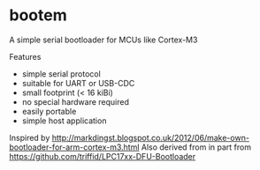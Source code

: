 # bootem
A simple serial bootloader for MCUs like Cortex-M3

Features

- simple serial protocol
- suitable for UART or USB-CDC
- small footprint (< 16 kiBi)
- no special hardware required
- easily portable
- simple host application

Inspired by http://markdingst.blogspot.co.uk/2012/06/make-own-bootloader-for-arm-cortex-m3.html
Also derived from in part from https://github.com/triffid/LPC17xx-DFU-Bootloader

